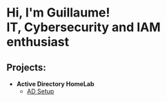 <h1>Hi, I'm Guillaume! <br/>IT, Cybersecurity and IAM enthusiast</h1>

<h2>Projects:</h2>

- <b>Active Directory HomeLab</b>
  - [AD Setup](https://github.com/gf500/Active_Directory)


<!--
**gf500/gf500** is a ✨ _special_ ✨ repository because its `README.md` (this file) appears on your GitHub profile.

Here are some ideas to get you started:

- 🔭 I’m currently working on ...
- 🌱 I’m currently learning ...
- 👯 I’m looking to collaborate on ...
- 🤔 I’m looking for help with ...
- 💬 Ask me about ...
- 📫 How to reach me: ...
- 😄 Pronouns: ...
- ⚡ Fun fact: ...
-->
